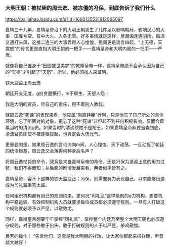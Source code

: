 ### 大明王朝：被杖毙的周云逸、被冻僵的冯保，到底告诉了我们什么
https://baijiahao.baidu.com/s?id=1693125531912065097

嘉靖三十九年，嘉靖皇帝治下的大明王朝发生了几件足以影响朝局、影响民心的大事：国库亏空、宫中大火、入冬无雪。好多事情就是这样，屋漏偏逢连阴雨，船迟又遇打头风，这接二连三的大事弄得人心惶惶，民间更是流言四起，“上无德，天震怒”的传言更是直指大明王朝的一把手——嘉靖皇帝和大明内阁的一把手——严嵩。

就像将自己置身于“田园盛世美梦”的乾隆皇帝一样，嘉靖皇帝绝不会承认因为自己的“无德”才引起了“天怒”，所以，他必须找人来证明。

钦天监监正周云逸

朝廷开支无度，g府贪墨横行，m不聊生、天怒人怨！

我是大明的官员，尽自己的责任，用不着别人教我。

就周云逸“死谏”的表现来看，他应属“刚直铮臣”行列，只是他忘了自己所处的具体环境，忘了所面对的对象，更忘了这种“死谏”非但起不到任何积极影响，反而会牵累当时的清流g员。如果当时的清流领袖不是裕王，如果嘉靖皇帝非要追查到底，清流官员即使不被连根拔起，也肯定会大伤元气。

更重要的是，如果周云逸的言论流向m间，人心惶惶、天下动荡，一旦动摇了朝廷的统治根基，周云逸又会落得何种身后名声？

将周云逸杖毙的命令，究竟是来自嘉靖皇帝的命令，还是冯保为逢迎上意的用力过猛，我们不得而知；从后面的剧情发展来看，两者似乎皆有之。

嘉靖皇帝，容不下这样的钦天监监正；冯保，则需要努力表现自己，以求能够迅速成为司礼监秉笔太监。

任何组织机构都有自己的规则约束，更何况“司礼监”这样级别的q力机构，想要机构平稳运转、有效控制机构人员就要求每位成员都必须遵守规则。一旦有人打破这个规则就必须予以严惩，以儆效尤。

同样，嘉靖皇帝想要牢牢掌控“司礼监”，掌控整个内廷乃至整个大明王朝也必须遵守规则，对于那些敢于出头、敢于打破规则的人予以严惩，杀鸡儆猴。

吕芳的操作：
“告诉他们，这雪是我大明朝的祥瑞，让大家伙都起来报祥瑞，声音越大越好！
